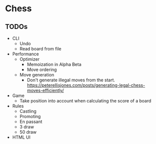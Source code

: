 
# Chess

## TODOs

- CLI
    - Undo
    - Read board from file
- Performance
    - Optimizer
        - Memoization in Alpha Beta
        - Move ordering
    - Move generation
        - Don't generate illegal moves from the start. https://peterellisjones.com/posts/generating-legal-chess-moves-efficiently/
- Game
    - Take position into account when calculating the score of a board
- Rules
    - Castling
    - Promoting
    - En passant
    - 3 draw
    - 50 draw
- HTML UI
